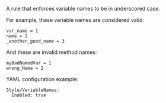 A rule that enforces variable names to be in underscored case.

For example, these variable names are considered valid:

```
var_name = 1
name = 2
_another_good_name = 3
```

And these are invalid method names:

```
myBadNamedVar = 1
wrong_Name = 2
```

YAML configuration example:

```
Style/VariableNames:
  Enabled: true
```
